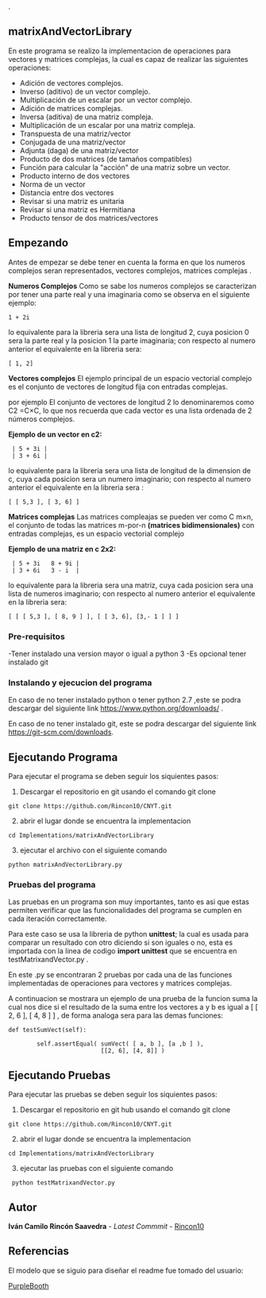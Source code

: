 ﻿.
## matrixAndVectorLibrary

En este programa se realizo la implementacion de operaciones para vectores y matrices  complejas, la cual es capaz de realizar las siguientes operaciones:

- Adición de vectores complejos.
- Inverso (aditivo) de un vector complejo.
- Multiplicación de un escalar por un vector complejo.
- Adición de matrices complejas.
- Inversa (aditiva) de una matriz compleja.
- Multiplicación de un escalar por una matriz compleja.
- Transpuesta de una matriz/vector
- Conjugada de una matriz/vector
- Adjunta (daga) de una matriz/vector
- Producto de dos matrices (de tamaños compatibles)
- Función para calcular la "acción" de una matriz sobre un vector.
- Producto interno de dos vectores
- Norma de un vector
- Distancia entre dos vectores
- Revisar si una matriz es unitaria
- Revisar si una matriz es Hermitiana
- Producto tensor de dos matrices/vectores


## Empezando

Antes de empezar se debe tener en cuenta la forma en que los numeros complejos seran representados, vectores complejos, matrices complejas .

**Numeros Complejos**
Como se sabe los numeros complejos se caracterizan por tener una parte real y una imaginaria como se observa en el siguiente ejemplo: 

```
1 + 2i
```
lo equivalente para la libreria sera una lista de longitud 2, cuya posicion 0 sera la parte real y la posicion 1 la parte imaginaria; con respecto al numero anterior el equivalente en la libreria  sera:

```
[ 1, 2]
```

**Vectores complejos**
El ejemplo principal de un espacio vectorial complejo es el conjunto de vectores de longitud fija con entradas complejas.

por ejemplo El conjunto de vectores de longitud 2 lo denominaremos como C2 =C×C, lo que nos recuerda que cada vector es una lista ordenada de 2 números complejos.

**Ejemplo de un vector en c2:**
```
 | 5 + 3i |
 | 3 + 6i |
```
lo equivalente para la libreria sera una lista de longitud de la dimension de c, cuya cada posicion sera un numero imaginario; con respecto al numero anterior el equivalente en la libreria  sera :
```
[ [ 5,3 ], [ 3, 6] ]
```

**Matrices  complejas**
 Las matrices compleajas se pueden ver como C m×n, el conjunto de todas las matrices m-por-n **(matrices bidimensionales)** con entradas complejas, es un espacio vectorial complejo


**Ejemplo de una matriz en c 2x2:**
```
 | 5 + 3i   8 + 9i |
 | 3 + 6i   3 - i  |
```
lo equivalente para la libreria sera una matriz, cuya cada posicion sera una lista de numeros imaginario; con respecto al numero anterior el equivalente en la libreria  sera:
```
[ [ [ 5,3 ], [ 8, 9 ] ], [ [ 3, 6], [3,- 1 ] ] ]
```

### Pre-requisitos

-Tener instalado una version mayor o igual a python 3
-Es opcional tener instalado git 


### Instalando y ejecucion del programa

En caso de no tener instalado python o tener python 2.7 ,este  se podra descargar del siguiente link 
https://www.python.org/downloads/ .

En caso de no tener instalado git, este  se podra descargar del siguiente link 
https://git-scm.com/downloads.





## Ejecutando Programa 

Para ejecutar el programa se deben seguir los siquientes pasos:

1) Descargar el repositorio en git usando el comando git clone  
```
git clone https://github.com/Rincon10/CNYT.git
```

2)  abrir el lugar donde se encuentra la implementacion
```
cd Implementations/matrixAndVectorLibrary

```
3) ejecutar el archivo con el siguiente comando 

```
python matrixAndVectorLibrary.py
```

### Pruebas del programa 

Las pruebas en un programa son muy importantes, tanto es asi que estas permiten verificar que las funcionalidades del programa se cumplen en cada iteración correctamente.

Para este caso se usa la libreria de python  **unittest**; la cual es usada para comparar un resultado con otro diciendo si son iguales o no, esta es  importada con la linea de codigo **import unittest** que se encuentra en testMatrixandVector.py .

En este .py se encontraran 2 pruebas por cada una de las funciones implementadas de operaciones para vectores y matrices complejas.

A continuacion se mostrara un ejemplo de una prueba de la funcion suma la cual nos dice si el resultado de la suma entre los vectores a y b es igual a [ [ 2, 6 ], [ 4, 8 ] ] ,  de forma analoga sera para las demas funciones:

```
def testSumVect(self):
       
        self.assertEqual( sumVect( [ a, b ], [a ,b ] ),
                          [[2, 6], [4, 8]] )
```




## Ejecutando Pruebas

Para ejecutar las pruebas se deben seguir los siquientes pasos:

1) Descargar el repositorio en git hub usando el comando git clone  
```
git clone https://github.com/Rincon10/CNYT.git
```

2)  abrir el lugar donde se encuentra la implementacion
```
cd Implementations/matrixAndVectorLibrary

```

3) ejecutar las pruebas  con el siguiente comando 

```
 python testMatrixandVector.py
```


## Autor

**Iván Camilo Rincón Saavedra** - *Latest Commmit* - [Rincon10](https://github.com/Rincon10)


## Referencias
El modelo que se siguio para diseñar el readme fue tomado del usuario:

[PurpleBooth](https://github.com/PurpleBooth)


